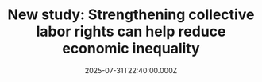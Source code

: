 ---
title: "New study: Strengthening collective labor rights can help reduce economic inequality"
date: 2025-07-31T22:40:00.000Z
category: Human Kindness
externalLink: "https://www.goodgoodgood.co/articles/labor-rights-reduce-economic-inequality"
image: ""
excerpt: "The findings suggest that when workers are free to advocate for higher wages and better benefits for themselves, it also benefits society as a whole.…"
---